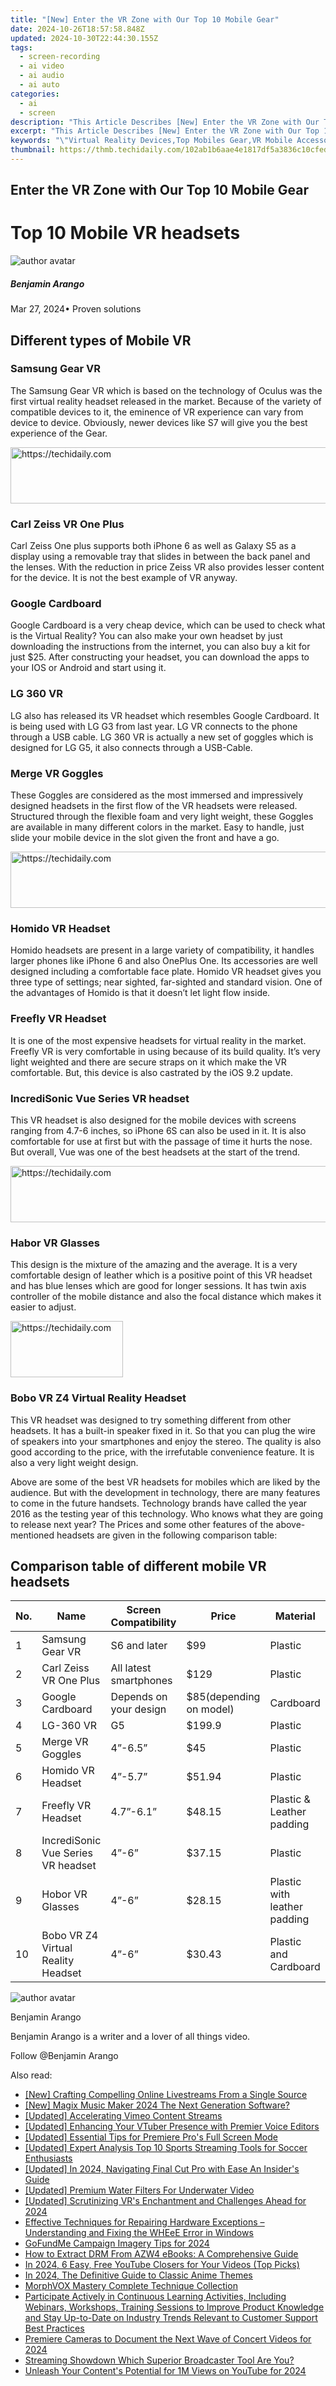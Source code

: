 ```yaml
---
title: "[New] Enter the VR Zone with Our Top 10 Mobile Gear"
date: 2024-10-26T18:57:58.848Z
updated: 2024-10-30T22:44:30.155Z
tags: 
  - screen-recording
  - ai video
  - ai audio
  - ai auto
categories: 
  - ai
  - screen
description: "This Article Describes [New] Enter the VR Zone with Our Top 10 Mobile Gear"
excerpt: "This Article Describes [New] Enter the VR Zone with Our Top 10 Mobile Gear"
keywords: "\"Virtual Reality Devices,Top Mobiles Gear,VR Mobile Accessories,Best VR Headsets,Premium Gear Listing,Mobile VR Experience,High-End VR Tech\""
thumbnail: https://thmb.techidaily.com/102ab1b6aae4e1817df5a3836c10cfedb2eea5b3cb906b121a8d1c61752ad28b.jpg
---
```


## Enter the VR Zone with Our Top 10 Mobile Gear

# Top 10 Mobile VR headsets

![author avatar](https://images.wondershare.com/filmora/article-images/benjamin-arango-author.jpg)

##### Benjamin Arango

 Mar 27, 2024• Proven solutions

## Different types of Mobile VR

### Samsung Gear VR

 The Samsung Gear VR which is based on the technology of Oculus was the first virtual reality headset released in the market. Because of the variety of compatible devices to it, the eminence of VR experience can vary from device to device. Obviously, newer devices like S7 will give you the best experience of the Gear.

<!-- affiliate ads begin -->
<a href="https://appsumo.8odi.net/c/5597632/2118323/7443" target="_top" id="2118323">
  <img src="//a.impactradius-go.com/display-ad/7443-2118323" border="0" alt="https://techidaily.com" width="728" height="90"/>
</a>
<img height="0" width="0" src="https://appsumo.8odi.net/i/5597632/2118323/7443" style="position:absolute;visibility:hidden;" border="0" />
<!-- affiliate ads end -->

### Carl Zeiss VR One Plus

 Carl Zeiss One plus supports both iPhone 6 as well as Galaxy S5 as a display using a removable tray that slides in between the back panel and the lenses. With the reduction in price Zeiss VR also provides lesser content for the device. It is not the best example of VR anyway.

### Google Cardboard

 Google Cardboard is a very cheap device, which can be used to check what is the Virtual Reality? You can also make your own headset by just downloading the instructions from the internet, you can also buy a kit for just $25\. After constructing your headset, you can download the apps to your IOS or Android and start using it.

### LG 360 VR

 LG also has released its VR headset which resembles Google Cardboard. It is being used with LG G3 from last year. LG VR connects to the phone through a USB cable. LG 360 VR is actually a new set of goggles which is designed for LG G5, it also connects through a USB-Cable.

### Merge VR Goggles

 These Goggles are considered as the most immersed and impressively designed headsets in the first flow of the VR headsets were released. Structured through the flexible foam and very light weight, these Goggles are available in many different colors in the market. Easy to handle, just slide your mobile device in the slot given the front and have a go.

<!-- affiliate ads begin -->
<a href="https://aligracehair.sjv.io/c/5597632/1925570/19272" target="_top" id="1925570">
  <img src="//a.impactradius-go.com/display-ad/19272-1925570" border="0" alt="https://techidaily.com" width="728" height="90"/>
</a>
<img height="0" width="0" src="https://aligracehair.sjv.io/i/5597632/1925570/19272" style="position:absolute;visibility:hidden;" border="0" />
<!-- affiliate ads end -->

### Homido VR Headset

 Homido headsets are present in a large variety of compatibility, it handles larger phones like iPhone 6 and also OnePlus One. Its accessories are well designed including a comfortable face plate. Homido VR headset gives you three type of settings; near sighted, far-sighted and standard vision. One of the advantages of Homido is that it doesn’t let light flow inside.

### Freefly VR Headset

 It is one of the most expensive headsets for virtual reality in the market. Freefly VR is very comfortable in using because of its build quality. It’s very light weighted and there are secure straps on it which make the VR comfortable. But, this device is also castrated by the iOS 9.2 update.

### IncrediSonic Vue Series VR headset

 This VR headset is also designed for the mobile devices with screens ranging from 4.7-6 inches, so iPhone 6S can also be used in it. It is also comfortable for use at first but with the passage of time it hurts the nose. But overall, Vue was one of the best headsets at the start of the trend.

<!-- affiliate ads begin -->
<a href="https://appsumo.8odi.net/c/5597632/2049388/7443" target="_top" id="2049388">
  <img src="//a.impactradius-go.com/display-ad/7443-2049388" border="0" alt="https://techidaily.com" width="728" height="90"/>
</a>
<img height="0" width="0" src="https://appsumo.8odi.net/i/5597632/2049388/7443" style="position:absolute;visibility:hidden;" border="0" />
<!-- affiliate ads end -->

### Habor VR Glasses

 This design is the mixture of the amazing and the average. It is a very comfortable design of leather which is a positive point of this VR headset and has blue lenses which are good for longer sessions. It has twin axis controller of the mobile distance and also the focal distance which makes it easier to adjust.

<!-- affiliate ads begin -->
<a href="https://aligracehair.sjv.io/c/5597632/2135411/19272" target="_top" id="2135411">
  <img src="//a.impactradius-go.com/display-ad/19272-2135411" border="0" alt="https://techidaily.com" width="180" height="90"/>
</a>
<img height="0" width="0" src="https://aligracehair.sjv.io/i/5597632/2135411/19272" style="position:absolute;visibility:hidden;" border="0" />
<!-- affiliate ads end -->

### Bobo VR Z4 Virtual Reality Headset

 This VR headset was designed to try something different from other headsets. It has a built-in speaker fixed in it. So that you can plug the wire of speakers into your smartphones and enjoy the stereo. The quality is also good according to the price, with the irrefutable convenience feature. It is also a very light weight design.

 Above are some of the best VR headsets for mobiles which are liked by the audience. But with the development in technology, there are many features to come in the future handsets. Technology brands have called the year 2016 as the testing year of this technology. Who knows what they are going to release next year? The Prices and some other features of the above-mentioned headsets are given in the following comparison table:

## Comparison table of different mobile VR headsets

| No. | Name                               | Screen Compatibility   | Price                   | Material                     |
| --- | ---------------------------------- | ---------------------- | ----------------------- | ---------------------------- |
| 1   | Samsung Gear VR                    | S6 and later           | $99                     | Plastic                      |
| 2   | Carl Zeiss VR One Plus             | All latest smartphones | $129                    | Plastic                      |
| 3   | Google Cardboard                   | Depends on your design | $85(depending on model) | Cardboard                    |
| 4   | LG-360 VR                          | G5                     | $199.9                  | Plastic                      |
| 5   | Merge VR Goggles                   | 4”-6.5”                | $45                     | Plastic                      |
| 6   | Homido VR Headset                  | 4”-5.7”                | $51.94                  | Plastic                      |
| 7   | Freefly VR Headset                 | 4.7”-6.1”              | $48.15                  | Plastic & Leather padding    |
| 8   | IncrediSonic Vue Series VR headset | 4”-6”                  | $37.15                  | Plastic                      |
| 9   | Hobor VR Glasses                   | 4”-6”                  | $28.15                  | Plastic with leather padding |
| 10  | Bobo VR Z4 Virtual Reality Headset | 4”-6”                  | $30.43                  | Plastic and Cardboard        |

![author avatar](https://images.wondershare.com/filmora/article-images/benjamin-arango-author.jpg)

Benjamin Arango

Benjamin Arango is a writer and a lover of all things video.

Follow @Benjamin Arango


<ins class="adsbygoogle"
     style="display:block"
     data-ad-format="autorelaxed"
     data-ad-client="ca-pub-7571918770474297"
     data-ad-slot="1223367746"></ins>



<ins class="adsbygoogle"
     style="display:block"
     data-ad-client="ca-pub-7571918770474297"
     data-ad-slot="8358498916"
     data-ad-format="auto"
     data-full-width-responsive="true"></ins>


<span class="atpl-alsoreadstyle">Also read:</span>
<div><ul>
<li><a href="https://extra-resources.techidaily.com/new-crafting-compelling-online-livestreams-from-a-single-source/"><u>[New] Crafting Compelling Online Livestreams From a Single Source</u></a></li>
<li><a href="https://extra-approaches.techidaily.com/new-magix-music-maker-2024-the-next-generation-software/"><u>[New] Magix Music Maker 2024 The Next Generation Software?</u></a></li>
<li><a href="https://vimeo-videos.techidaily.com/updated-accelerating-vimeo-content-streams/"><u>[Updated] Accelerating Vimeo Content Streams</u></a></li>
<li><a href="https://fox-friendly.techidaily.com/updated-enhancing-your-vtuber-presence-with-premier-voice-editors/"><u>[Updated] Enhancing Your VTuber Presence with Premier Voice Editors</u></a></li>
<li><a href="https://fox-friendly.techidaily.com/updated-essential-tips-for-premiere-pros-full-screen-mode/"><u>[Updated] Essential Tips for Premiere Pro's Full Screen Mode</u></a></li>
<li><a href="https://some-knowledge.techidaily.com/updated-expert-analysis-top-10-sports-streaming-tools-for-soccer-enthusiasts/"><u>[Updated] Expert Analysis Top 10 Sports Streaming Tools for Soccer Enthusiasts</u></a></li>
<li><a href="https://fox-friendly.techidaily.com/updated-in-2024-navigating-final-cut-pro-with-ease-an-insiders-guide/"><u>[Updated] In 2024, Navigating Final Cut Pro with Ease An Insider's Guide</u></a></li>
<li><a href="https://extra-support.techidaily.com/updated-premium-water-filters-for-underwater-video/"><u>[Updated] Premium Water Filters For Underwater Video</u></a></li>
<li><a href="https://fox-friendly.techidaily.com/updated-scrutinizing-vrs-enchantment-and-challenges-ahead-for-2024/"><u>[Updated] Scrutinizing VR's Enchantment and Challenges Ahead for 2024</u></a></li>
<li><a href="https://technical-tips.techidaily.com/effective-techniques-for-repairing-hardware-exceptions-understanding-and-fixing-the-wheee-error-in-windows/"><u>Effective Techniques for Repairing Hardware Exceptions – Understanding and Fixing the WHEeE Error in Windows</u></a></li>
<li><a href="https://facebook-clips.techidaily.com/gofundme-campaign-imagery-tips-for-2024/"><u>GoFundMe Campaign Imagery Tips for 2024</u></a></li>
<li><a href="https://technical-tips.techidaily.com/how-to-extract-drm-from-azw4-ebooks-a-comprehensive-guide/"><u>How to Extract DRM From AZW4 eBooks: A Comprehensive Guide</u></a></li>
<li><a href="https://youtube-video-recordings.techidaily.com/in-2024-6-easy-free-youtube-closers-for-your-videos-top-picks/"><u>In 2024, 6 Easy, Free YouTube Closers for Your Videos (Top Picks)</u></a></li>
<li><a href="https://fox-friendly.techidaily.com/in-2024-the-definitive-guide-to-classic-anime-themes/"><u>In 2024, The Definitive Guide to Classic Anime Themes</u></a></li>
<li><a href="https://fox-friendly.techidaily.com/morphvox-mastery-complete-technique-collection/"><u>MorphVOX Mastery Complete Technique Collection</u></a></li>
<li><a href="https://program-issues.techidaily.com/participate-actively-in-continuous-learning-activities-including-webinars-workshops-training-sessions-to-improve-product-knowledge-and-stay-up-to-date-on-in402/"><u>Participate Actively in Continuous Learning Activities, Including Webinars, Workshops, Training Sessions to Improve Product Knowledge and Stay Up-to-Date on Industry Trends Relevant to Customer Support Best Practices</u></a></li>
<li><a href="https://fox-friendly.techidaily.com/premiere-cameras-to-document-the-next-wave-of-concert-videos-for-2024/"><u>Premiere Cameras to Document the Next Wave of Concert Videos for 2024</u></a></li>
<li><a href="https://fox-friendly.techidaily.com/streaming-showdown-which-superior-broadcaster-tool-are-you/"><u>Streaming Showdown Which Superior Broadcaster Tool Are You?</u></a></li>
<li><a href="https://fox-friendly.techidaily.com/unleash-your-contents-potential-for-1m-views-on-youtube-for-2024/"><u>Unleash Your Content's Potential for 1M Views on YouTube for 2024</u></a></li>
</ul></div>

